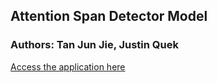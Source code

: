 ## Attention Span Detector Model
### Authors: Tan Jun Jie, Justin Quek

[Access the application here](https://share.streamlit.io/junjie-tan/attention-span-detector/attention_app.py)
